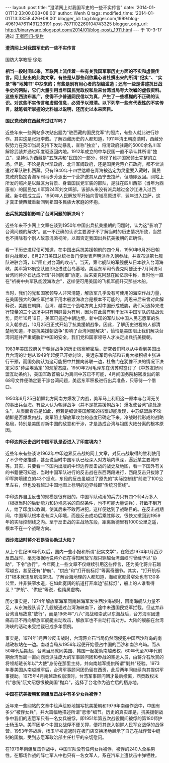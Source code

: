 --- layout: post title: "澄清网上对我国军史的一些不实传言" date:
'2014-01-01T13:33:00.008+08:00' author: Wenh Q tags: modified\_time:
'2014-01-01T13:33:58.426+08:00' blogger\_id:
tag:blogger.com,1999:blog-4961947611491238191.post-7871102260104743325
blogger\_orig\_url:
http://binaryware.blogspot.com/2014/01/blog-post\_1911.html ---
于 10-3-17 通过 [王者回归-专栏](http://blog.china.com/u/060604/863/) \
\
**澄清网上对我国军史的一些不实传言**\
\
国防大学教授 徐焰\
\
**相当一段时间以来，互联网上流传着一些有关我国军事历史方面的不实和虚假传言。网上贴出的此类文章，有些是从那些利欲熏心者杜撰出来的所谓"纪实"、"实录"等"地摊书"中抄来的；有些是别有用心者的胡编滥造；还有一些是讲述抗日战争史的网贴，它们大量引用当年国民党政权和后来台湾当局夸大吹嘘的虚假资料。这些东西流布甚广，使得不少普通网民信以为真，产生了一些模糊的不正确的认识。对这些不实传言和虚假信息，必须予以澄清。以下列举一些有代表性的不实传言，就笔者所掌握的史料加以说明，还历史以本来面目。**\
 \
**国民党政府在西藏有过驻军吗？**\
\
近些年来一些网站多次贴出题为"驻西藏的国民党军"的照片，有些人就此进行炒作。其实这是张冠李戴。了解西藏历史的人都知道，1911年清王朝崩溃时，西藏分裂势力在英印当局支持下发动暴乱，宣称"独立"，将清政府驻藏的5000余名川军解除武装并通过印度驱逐回内地。1912年成立的中华民国一直不承认其所谓"独立"，坚持认为西藏是"五族共和"民国的一部分，体现了维护国家领土完整的立场。但是，不论是袁世凯政府、北洋军阀政府，还是国民党蒋介石政府，都不曾派遣过军队驻扎西藏。只有1940年十四世达赖在青海被选定为灵童要入藏时，国民党政府指定青海军阀马步芳派出一个营护送其从西宁去拉萨，但随即返回。网站上所发的照片是以藏区为背景、身着国民党军装的部队，是驻在四川西部（当年为西康省）的国民党川军第24军刘文辉部，该部从来没有派兵越过金沙江进入过西藏。新中国成立后，1950年人民解放军开始向雪域高原进军，翌年进入拉萨，这才真正使西藏重新回到祖国多民族大家庭的怀抱。\
 \
**出兵抗美援朝影响了台湾问题的解决吗？**\
\
近些年来不少网上文章在谈到1950年中国出兵抗美援朝的问题时，认为这"影响了台湾问题的解决"。这一不正确的认识主要源于不了解当时的历史情况所致，当然也不排除有个别人故意混淆视听，以图否定我国出兵抗美援朝的正确性。\
\
看一下历史进程便可知道，在中国出兵抗美援朝前的四个月，1950年6月25日朝鲜内战爆发，6月27日美国总统杜鲁门便发表声明派兵入朝参战，并宣布派第七舰队进驻台湾，以"阻止对台湾的攻击"。当天，第七舰队的军舰便从日本驶入台湾海峡，美军第13航空队随即也进驻台岛基地，美远东军司令麦克阿瑟还于7月间访问台湾同蒋介石达成所谓"共同防御"协定。后来麦克阿瑟在回忆录中称，当时他一直在"祈祷中共军队能渡海攻台"，这样便可用美国的飞机军舰歼灭那些木船。\
 \
当时，我们的党和国家领导人非常清楚，解放军几乎没有可使用的海空作战力量，在美国强大的海空军拦堵下用木船渡海攻台是根本不可能的。周恩来后来曾对此解释说，美国在朝鲜、台湾、越南三个战略方向上对中国形成威胁，我们可选择来进行较量的三个战场中只有朝鲜最为有利，因为在此最有利于发挥中国军队的陆战优势。同年10月19日，美军已逼近中朝边境，新中国的军队以中国人民志愿军的名义入朝参战，10月25日正式开始了抗美援朝战争。因此，了解历史进程的人都清楚地知道，不是抗美援朝战争"影响了台湾问题解决"，恰恰是美国阻止我们解决台湾问题并严重威胁新中国的安全，我们党和国家领导人才决定出兵抗美援朝。\
 \
1983年美国政府关于朝鲜战争的历史档案解密后，研究者们可以从中看到美国出兵台湾的计划从1949年起便已开始讨论，美远东军司令部和五角大楼积极主张进行干预，而国务院认为这可能把中共推向苏联一边，杜鲁门在犹豫不决的情况下决定采取"待尘埃落定"的观望态度。1950年2月毛泽东在访苏时签订了《中苏友好同盟互助条约》，美国军政首脑认为离间中苏已不可能，4月间国务院秘密发出的第68号文件便确定要干涉台湾问题，美远东军积极进行出兵准备，只等待一个借口。\
 \
1950年6月25日朝鲜北方同南方爆发了内战，美军马上利用这一原本与台湾无关的事出兵台海。有些人认为朝鲜战争（并不是抗美援朝战争）爆发使台湾"绝处逢生"，从表面看虽是如此，但若是细读美国解密的档案却能发现，中苏结盟后不论朝鲜是否爆发内战，美军阻止解放军攻台的态度已确定下来。冷战时代形成的战略格局，特别是美国对新中国的敌意和干涉，才是造成台湾与祖国大陆分离的根本原因。\
\
**中印边界反击战时中国军队是否进入了印度境内？**\
 \
近些年来有些谈论1962年中印边界反击战的网上文章，对反击战取得的胜利使用了不少夸张描述，甚至说当时中国军队已经深入对方境内纵深，逼近某主要城市等。其实，只要看一下国内出版的中印边界反击战的战史及地图，看一下国外有关的书籍便可知道，当时中国军队进行的反击战在东西两段进行，西段反击只拔除了印军跨境建立的43个据点，东段的反击虽越过了原先的"实际控制线"前进了100公里左右，但也没有越过中国地图上标明的边界线即"传统习惯线"。\
 \
中印边界自卫反击的规模是很有限的，中国军队动用的兵力只有四个师4万多人（根据当时的后勤能力和边境恶劣的自然条件，也不可能大量调兵），歼敌不到万人，给了印度以教训，使其后来不敢再进犯。这样便达到了战略目的。在反击战期间，中国军队根本没有深入印境，而是反击成功后乘胜即收，很快又撤回到1959年的实际控制线之内。至于反击战的主战场东段，距离新德里有1000公里之遥，根本不在一个战略方向。\
\
**西沙海战时蒋介石是否协助过大陆？**\
 \
从上个世纪90年代以后，国内一些小报和所谓"纪实文学"，在叙述1974年1月西沙反击战时，毫无根据地说蒋介石在得知解放军舰只穿越台湾海峡时曾经予以"协助"，下令"放行"。今年网上一些文章不仅继续引用这些传言，还为美化蒋介石越写越玄，甚至还有"护航"、"供应"和"打开航标灯"等离奇细节。其实，"打开航标灯"根本就违反航海常识。了解台海地理的人都知道，海峡宽度最窄处也有130多公里，并非狭窄水道，在如此宽阔的航道打开岸边"航标灯"，船上的人谁看得见？"护航"、"供应"等说，也纯属虚构。\
 \
历史事实是，1974年解放军海军同南越海军发生西沙海战时，因南海舰队力量不足，从东海舰队调了几艘舰通过台湾海峡南下，途中未遭国民党军拦截。但这并非台湾当局故意"放行"，而是1965年"八六"海战和崇武以东海战后，台方海军因遭痛击已不再向解放军舰艇主动攻击，解放军也不主动打击对方。大陆的舰船在台湾海峡的活动未受拦截已成多年惯例。\
\
事实是，1974年1月西沙反击战时，台湾蒋介石当局仍然同侵犯中国西沙群岛的南越政权站在一边。南越当局从1956年起便开始侵占中国的西沙和南沙岛屿。而从50年代后期起，台湾当局就同美国、韩国一起援助南越政权，60年代至70年代前期台湾当局一直向西贡派驻庞大的军事顾问团和参战的空运人员，由蒋介石欣赏的将领胡琏长年以"大使"身份在那里主持，并向南越军提供所谓"剿共"经验。1973年春美国从南越撤军后，台湾军事顾问团仍留在西贡，此后两年间继续向其提供军事援助。1975年4月南越政权崩溃时，台湾军事顾问团才最后撤离，西贡政权末代"总统"阮文绍怨恨被美国"抛弃"，选择了台北作为逃亡后的栖身地。\
 \
**中国在抗美援朝和南疆反击战中有多少女兵被俘？**\
\
近年来一些网站的文章中绘声绘影地描写抗美援朝和1979年南疆作战中，中国有多少"被俘女兵"，并大篇幅地描述所谓"悲惨"细节。历史的真实却是，抗美援朝战争中我们的志愿军只有一名女兵被俘，即1951年第五次战役期间被俘的第180师护士杨玉华。美军因单个中国女战俘不便关押，便将其送入朝鲜人民军女战俘的战俘营。1953年停战后，杨玉华被遣返时在板门店交换场地展示了自己在战俘营中缝制的国旗，受到志愿军政治部主任杜平的亲切慰问。\
 \
在1979年南疆反击作战中，中国军队没有任何女兵被俘，被俘的240人全系男性。在那场作战的阵亡军人中也只有一名女军人，系在汽车上遭伏击中弹牺牲。
